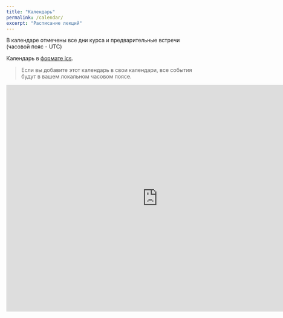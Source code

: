 ```yaml
---
title: "Календарь"
permalink: /calendar/
excerpt: "Расписание лекций"
---
```


В календаре отмечены все дни курса и предварительные встречи (часовой пояс - UTC)

Календарь в [формате ics](https://calendar.google.com/calendar/ical/ihrcbsbvieoa3igigbbj5lf900%40group.calendar.google.com/public/basic.ics).

> Если вы добавите этот календарь в свои календари, все события будут в вашем локальном часовом поясе.

<iframe src="https://calendar.google.com/calendar/embed?src=ihrcbsbvieoa3igigbbj5lf900%40group.calendar.google.com&ctz=UTC" style="border: 0" width="800" height="600" frameborder="0" scrolling="no"></iframe>

